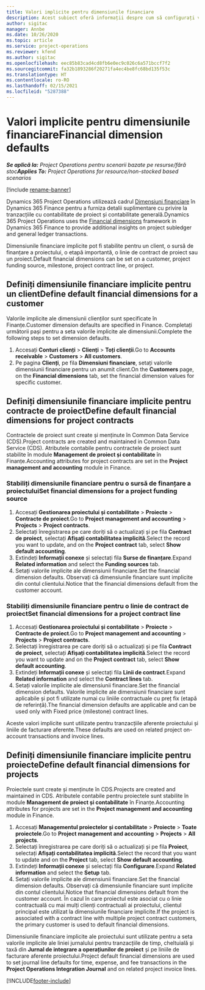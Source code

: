 ```yaml
---
title: Valori implicite pentru dimensiunile financiare
description: Acest subiect oferă informații despre cum să configurați valorile implicite ale dimensiunii financiare.
author: sigitac
manager: Annbe
ms.date: 10/26/2020
ms.topic: article
ms.service: project-operations
ms.reviewer: kfend
ms.author: sigitac
ms.openlocfilehash: eec85b83cad4cd8fb6e0ec9c026c6a571bccf7f2
ms.sourcegitcommit: fa32b1893286f20271fa4ec4be8fc68bd135f53c
ms.translationtype: HT
ms.contentlocale: ro-RO
ms.lasthandoff: 02/15/2021
ms.locfileid: "5287388"
---
```

# <a name="financial-dimension-defaults"></a><span data-ttu-id="bbf94-103">Valori implicite pentru dimensiunile financiare</span><span class="sxs-lookup"><span data-stu-id="bbf94-103">Financial dimension defaults</span></span>

<span data-ttu-id="bbf94-104">_**Se aplică la:** Project Operations pentru scenarii bazate pe resurse/fără stoc_</span><span class="sxs-lookup"><span data-stu-id="bbf94-104">_**Applies To:** Project Operations for resource/non-stocked based scenarios_</span></span>

[!include [rename-banner](~/includes/cc-data-platform-banner.md)]

<span data-ttu-id="bbf94-105">Dynamics 365 Project Operations utilizează cadrul [Dimensiuni financiare](https://docs.microsoft.com/dynamics365/finance/general-ledger/financial-dimensions) în Dynamics 365 Finance pentru a furniza detalii suplimentare cu privire la tranzacțiile cu contabilitate de proiect și contabilitate generală.</span><span class="sxs-lookup"><span data-stu-id="bbf94-105">Dynamics 365 Project Operations uses the [Financial dimensions](https://docs.microsoft.com/dynamics365/finance/general-ledger/financial-dimensions) framework in Dynamics 365 Finance to provide additional insights on project subledger and general ledger transactions.</span></span>

<span data-ttu-id="bbf94-106">Dimensiunile financiare implicite pot fi stabilite pentru un client, o sursă de finanțare a proiectului, o etapă importantă, o linie de contract de proiect sau un proiect.</span><span class="sxs-lookup"><span data-stu-id="bbf94-106">Default financial dimensions can be set on a customer, project funding source, milestone, project contract line, or project.</span></span>

## <a name="define-default-financial-dimensions-for-a-customer"></a><span data-ttu-id="bbf94-107">Definiți dimensiunile financiare implicite pentru un client</span><span class="sxs-lookup"><span data-stu-id="bbf94-107">Define default financial dimensions for a customer</span></span>

<span data-ttu-id="bbf94-108">Valorile implicite ale dimensiunii clienților sunt specificate în Finanțe.</span><span class="sxs-lookup"><span data-stu-id="bbf94-108">Customer dimension defaults are specified in Finance.</span></span> <span data-ttu-id="bbf94-109">Completați următorii pași pentru a seta valorile implicite ale dimensiunii.</span><span class="sxs-lookup"><span data-stu-id="bbf94-109">Complete the following steps to set dimension defaults.</span></span>

1. <span data-ttu-id="bbf94-110">Accesați **Conturi clienți** > **Clienți** > **Toți clienții**.</span><span class="sxs-lookup"><span data-stu-id="bbf94-110">Go to **Accounts receivable** > **Customers** > **All customers**.</span></span>
2. <span data-ttu-id="bbf94-111">Pe pagina **Clienți**, pe fila **Dimensiuni financiare**, setați valorile dimensiunii financiare pentru un anumit client.</span><span class="sxs-lookup"><span data-stu-id="bbf94-111">On the **Customers** page, on the **Financial dimensions** tab, set the financial dimension values for specific customer.</span></span>

## <a name="define-default-financial-dimensions-for-project-contracts"></a><span data-ttu-id="bbf94-112">Definiți dimensiunile financiare implicite pentru contracte de proiect</span><span class="sxs-lookup"><span data-stu-id="bbf94-112">Define default financial dimensions for project contracts</span></span>

<span data-ttu-id="bbf94-113">Contractele de proiect sunt create și menținute în Common Data Service (CDS).</span><span class="sxs-lookup"><span data-stu-id="bbf94-113">Project contracts are created and maintained in Common Data Service (CDS).</span></span> <span data-ttu-id="bbf94-114">Atributele contabile pentru contractele de proiect sunt stabilite în module **Management de proiect și contabilitate** în Finanțe.</span><span class="sxs-lookup"><span data-stu-id="bbf94-114">Accounting attributes for project contracts are set in the **Project management and accounting** module in Finance.</span></span>

### <a name="set-financial-dimensions-for-a-project-funding-source"></a><span data-ttu-id="bbf94-115">Stabiliți dimensiunile financiare pentru o sursă de finanțare a proiectului</span><span class="sxs-lookup"><span data-stu-id="bbf94-115">Set financial dimensions for a project funding source</span></span>

1. <span data-ttu-id="bbf94-116">Accesați **Gestionarea proiectului și contabilitate** > **Proiecte** > **Contracte de proiect**.</span><span class="sxs-lookup"><span data-stu-id="bbf94-116">Go to **Project management and accounting** > **Projects** > **Project contracts**.</span></span>
2. <span data-ttu-id="bbf94-117">Selectați înregistrarea pe care doriți să o actualizați și pe fila **Contract de proiect**, selectați **Afișați contabilitatea implicită**.</span><span class="sxs-lookup"><span data-stu-id="bbf94-117">Select the record you want to update, and on the **Project contract** tab, select **Show default accounting**.</span></span>
3. <span data-ttu-id="bbf94-118">Extindeți **Informații conexe** și selectați fila **Surse de finanțare**.</span><span class="sxs-lookup"><span data-stu-id="bbf94-118">Expand **Related information** and select the **Funding sources** tab.</span></span>
4. <span data-ttu-id="bbf94-119">Setați valorile implicite ale dimensiunii financiare.</span><span class="sxs-lookup"><span data-stu-id="bbf94-119">Set the financial dimension defaults.</span></span> <span data-ttu-id="bbf94-120">Observați că dimensiunile financiare sunt implicite din contul clientului.</span><span class="sxs-lookup"><span data-stu-id="bbf94-120">Notice that the financial dimensions default from the customer account.</span></span>

### <a name="set-financial-dimensions-for-a-project-contract-line"></a><span data-ttu-id="bbf94-121">Stabiliți dimensiunile financiare pentru o linie de contract de proiect</span><span class="sxs-lookup"><span data-stu-id="bbf94-121">Set financial dimensions for a project contract line</span></span>

1. <span data-ttu-id="bbf94-122">Accesați **Gestionarea proiectului și contabilitate** > **Proiecte** > **Contracte de proiect**.</span><span class="sxs-lookup"><span data-stu-id="bbf94-122">Go to **Project management and accounting** > **Projects** > **Project contracts**.</span></span>
2. <span data-ttu-id="bbf94-123">Selectați înregistrarea pe care doriți să o actualizați și pe fila **Contract de proiect**, selectați **Afișați contabilitatea implicită**.</span><span class="sxs-lookup"><span data-stu-id="bbf94-123">Select the record you want to update and on the **Project contract** tab, select **Show default accounting**.</span></span>
3. <span data-ttu-id="bbf94-124">Extindeți **Informații conexe** și selectați fila **Linii de contract**.</span><span class="sxs-lookup"><span data-stu-id="bbf94-124">Expand **Related information** and select the **Contract lines** tab.</span></span>
4. <span data-ttu-id="bbf94-125">Setați valorile implicite ale dimensiunii financiare.</span><span class="sxs-lookup"><span data-stu-id="bbf94-125">Set the financial dimension defaults.</span></span> <span data-ttu-id="bbf94-126">Valorile implicite ale dimensiunii financiare sunt aplicabile și pot fi utilizate numai cu liniile contractuale cu preț fix (etapă de referință).</span><span class="sxs-lookup"><span data-stu-id="bbf94-126">The financial dimension defaults are applicable and can be used only with Fixed price (milestone) contract lines.</span></span>

<span data-ttu-id="bbf94-127">Aceste valori implicite sunt utilizate pentru tranzacțiile aferente proiectului și liniile de facturare aferente.</span><span class="sxs-lookup"><span data-stu-id="bbf94-127">These defaults are used on related project on-account transactions and invoice lines.</span></span>

## <a name="define-default-financial-dimensions-for-projects"></a><span data-ttu-id="bbf94-128">Definiți dimensiunile financiare implicite pentru proiecte</span><span class="sxs-lookup"><span data-stu-id="bbf94-128">Define default financial dimensions for projects</span></span>

<span data-ttu-id="bbf94-129">Proiectele sunt create și menținute în CDS.</span><span class="sxs-lookup"><span data-stu-id="bbf94-129">Projects are created and maintained in CDS.</span></span> <span data-ttu-id="bbf94-130">Atributele contabile pentru proiectele sunt stabilite în module **Management de proiect și contabilitate** în Finanțe.</span><span class="sxs-lookup"><span data-stu-id="bbf94-130">Accounting attributes for projects are set in the **Project management and accounting** module in Finance.</span></span>

1. <span data-ttu-id="bbf94-131">Accesați **Managementul proiectelor și contabilitate** > **Proiecte** > **Toate proiectele**.</span><span class="sxs-lookup"><span data-stu-id="bbf94-131">Go to **Project management and accounting** > **Projects** > **All projects**.</span></span>
2. <span data-ttu-id="bbf94-132">Selectați înregistrarea pe care doriți să o actualizați și pe fila **Proiect**, selectați **Afișați contabilitatea implicită**.</span><span class="sxs-lookup"><span data-stu-id="bbf94-132">Select the record that you want to update and on the **Project** tab, select **Show default accounting**.</span></span>
3. <span data-ttu-id="bbf94-133">Extindeți **Informații conexe** și selectați fila **Configurare**.</span><span class="sxs-lookup"><span data-stu-id="bbf94-133">Expand **Related information** and select the **Setup** tab.</span></span>
4. <span data-ttu-id="bbf94-134">Setați valorile implicite ale dimensiunii financiare.</span><span class="sxs-lookup"><span data-stu-id="bbf94-134">Set the financial dimension defaults.</span></span> <span data-ttu-id="bbf94-135">Observați că dimensiunile financiare sunt implicite din contul clientului.</span><span class="sxs-lookup"><span data-stu-id="bbf94-135">Notice that financial dimensions default from the customer account.</span></span> <span data-ttu-id="bbf94-136">În cazul în care proiectul este asociat cu o linie contractuală cu mai mulți clienți contractuali ai proiectului, clientul principal este utilizat la dimensiunile financiare implicite.</span><span class="sxs-lookup"><span data-stu-id="bbf94-136">If the project is associated with a contract line with multiple project contract customers, the primary customer is used to default financial dimensions.</span></span>

<span data-ttu-id="bbf94-137">Dimensiunile financiare implicite ale proiectului sunt utilizate pentru a seta valorile implicite ale liniei jurnalului pentru tranzacțiile de timp, cheltuială și taxă din **Jurnal de integrare a operațiunilor de proiect** și pe liniile de facturare aferente proiectului.</span><span class="sxs-lookup"><span data-stu-id="bbf94-137">Project default financial dimensions are used to set journal line defaults for time, expense, and fee transactions in the **Project Operations Integration Journal** and on related project invoice lines.</span></span>


[!INCLUDE[footer-include](../includes/footer-banner.md)]